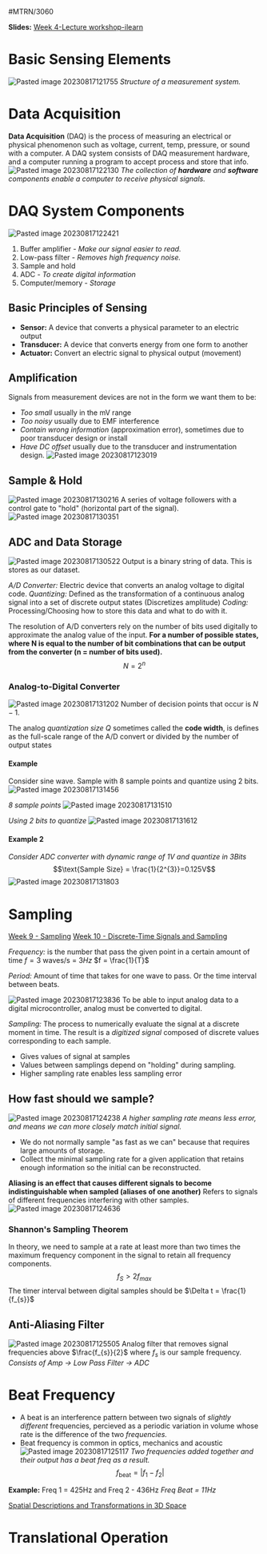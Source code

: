 #MTRN/3060 

**Slides:**
[Week 4-Lecture workshop-ilearn](Attachments/Week%204-Lecture%20workshop-ilearn.pdf)
# Basic Sensing Elements
![Pasted image 20230817121755](Attachments/Pasted%20image%2020230817121755.png)
*Structure of a measurement system.*

# Data Acquisition
**Data Acquisition** (DAQ) is the process of measuring an electrical or physical phenomenon such as voltage, current, temp, pressure, or sound with a computer. A DAQ system consists of DAQ measurement hardware, and a computer running a program to accept process and store that info.
![Pasted image 20230817122130](Attachments/Pasted%20image%2020230817122130.png)
*The collection of **hardware** and **software** components enable a computer to receive physical signals.*

# DAQ System Components
![Pasted image 20230817122421](Attachments/Pasted%20image%2020230817122421.png)
1. Buffer amplifier - *Make our signal easier to read.*
2. Low-pass filter - *Removes high frequency noise.*
3. Sample and hold
4. ADC - *To create digital information*
5. Computer/memory - *Storage*
## Basic Principles of Sensing
- **Sensor:** A device that converts a physical parameter to an electric output
- **Transducer:** A device that converts energy from one form to another
- **Actuator:** Convert an electric signal to physical output (movement)

## Amplification
Signals from measurement devices are not in the form we want them to be:
- *Too small* usually in the mV range
- *Too noisy* usually due to EMF interference
- *Contain wrong information* (approximation error), sometimes due to poor transducer design or install
- *Have DC offset* usually due to the transducer and instrumentation design.
![Pasted image 20230817123019](Attachments/Pasted%20image%2020230817123019.png)

## Sample & Hold
![Pasted image 20230817130216](Attachments/Pasted%20image%2020230817130216.png)
A series of voltage followers with a control gate to "hold" (horizontal part of the signal).
![Pasted image 20230817130351](Attachments/Pasted%20image%2020230817130351.png)

## ADC and Data Storage
![Pasted image 20230817130522](Attachments/Pasted%20image%2020230817130522.png)
Output is a binary string of data. This is stores as our dataset.

*A/D Converter:* Electric device that converts an analog voltage to digital code.
*Quantizing:* Defined as the transformation of a continuous analog signal into a set of discrete output states (Discretizes amplitude)
*Coding:* Processing/Choosing how to store this data and what to do with it.

The resolution of A/D converters rely on the number of bits used digitally to approximate the analog value of the input.
**For a number of possible states, where N is equal to the number of bit combinations that can be output from the converter (n = number of bits used).**
$$N = 2^{n}$$

### Analog-to-Digital Converter
![Pasted image 20230817131202](Attachments/Pasted%20image%2020230817131202.png)
Number of decision points that occur is $N-1$.

The analog *quantization size Q* sometimes called the **code width**, is defines as the full-scale range of the A/D convert or divided by the number of output states

#### Example
Consider sine wave. Sample with 8 sample points and quantize using 2 bits.
![Pasted image 20230817131456](Attachments/Pasted%20image%2020230817131456.png)

*8 sample points*
![Pasted image 20230817131510](Attachments/Pasted%20image%2020230817131510.png)

*Using 2 bits to quantize*
![Pasted image 20230817131612](Attachments/Pasted%20image%2020230817131612.png)

#### Example 2
*Consider ADC converter with dynamic range of 1V and quantize in 3Bits*
$$\text{Sample Size} = \frac{1}{2^{3}}=0.125V$$
![Pasted image 20230817131803](Attachments/Pasted%20image%2020230817131803.png)

# Sampling
[Week 9 - Sampling](../../../SEM%201/ELEC2040/Week%209%20-%20Sampling.md)
[Week 10 - Discrete-Time Signals and Sampling](../../../SEM%201/ELEC2040/Week%2010%20-%20Discrete-Time%20Signals%20and%20Sampling.md)

*Frequency:* is the number that pass the given point in a certain amount of time $f = 3$ waves/s = $3Hz$
$f = \frac{1}{T}$

*Period:* Amount of time that takes for one wave to pass. Or the time interval between beats.

![Pasted image 20230817123836](Attachments/Pasted%20image%2020230817123836.png)
To be able to input analog data to a digital microcontroller, analog must be converted to digital.

*Sampling:* The process to numerically evaluate the signal at a discrete moment in time. The result is a *digitized signal* composed of discrete values corresponding to each sample.

- Gives values of signal at samples
- Values between samplings depend on "holding" during sampling.
- Higher sampling rate enables less sampling error

## How fast should we sample?
![Pasted image 20230817124238](Attachments/Pasted%20image%2020230817124238.png)
*A higher sampling rate means less error, and means we can more closely match initial signal.*
- We do not normally sample "as fast as we can" because that requires large amounts of storage.
- Collect the minimal sampling rate for a given application that retains enough information so the initial can be reconstructed.

**Aliasing is an effect that causes different signals to become indistinguishable when sampled (aliases of one another)**
Refers to signals of different frequencies interfering with other samples.
![Pasted image 20230817124636](Attachments/Pasted%20image%2020230817124636.png)

### Shannon's Sampling Theorem
In theory, we need to sample at a rate at least more than two times the maximum frequency component in the signal to retain all frequency components.
$$f_{S}> 2f_{max}$$
The timer interval between digital samples should be $\Delta t = \frac{1}{f_{s}}$

## Anti-Aliasing Filter
![Pasted image 20230817125505](Attachments/Pasted%20image%2020230817125505.png)
Analog filter that removes signal frequencies above $\frac{f_{s}}{2}$ where $f_{s}$ is our sample frequency.
*Consists of Amp -> Low Pass Filter -> ADC*

# Beat Frequency
- A beat is an interference pattern between two signals of *slightly different* frequencies, percieved as a periodic variation in volume whose rate is the difference of the two *frequencies.*
- Beat frequency is common in optics, mechanics and acoustic
![Pasted image 20230817125117](Attachments/Pasted%20image%2020230817125117.png)
*Two frequencies added together and their output has a beat freq as a result.*
$$f_\text{beat} = |f_{1}-f_{2}|$$

**Example:**
Freq 1 = 425Hz and Freq 2 - 436Hz
*Freq Beat = 11Hz*

[Spatial Descriptions and Transformations in 3D Space](../../../../Distilled%20Notes/Spatial%20Descriptions%20and%20Transformations%20in%203D%20Space.md#X-Y-Z%20Fixed%20Angles|Spatial%20Descriptions%20and%20Transformations%20in%203D%20Space%20(X-Y-Z%20Fixed%20Angles))


# Translational Operation
